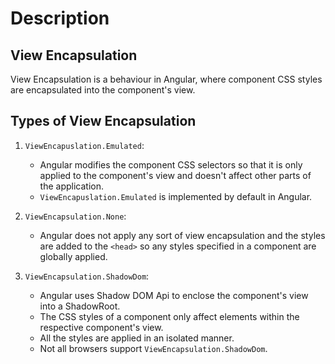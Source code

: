 # Description
## View Encapsulation

View Encapsulation is a behaviour in Angular, where component CSS styles are encapsulated into the component's view.

## Types of View Encapsulation

1. `ViewEncapuslation.Emulated`:
   - Angular modifies the component CSS selectors so that it is only applied to the component's view and doesn't affect other parts of the application.
   - `ViewEncapuslation.Emulated` is implemented by default in Angular.
2. `ViewEncapsulation.None`: 
   - Angular does not apply any sort of view encapsulation and the styles are added to the `<head>` so any styles specified in a component are globally applied.

3. `ViewEncapsulation.ShadowDom`: 
   - Angular uses Shadow DOM Api to enclose the component's view into a ShadowRoot.
   - The CSS styles of a component only affect elements within the respective component's view.
   - All the styles are applied in an isolated manner.
   - Not all browsers support `ViewEncapsulation.ShadowDom`.



